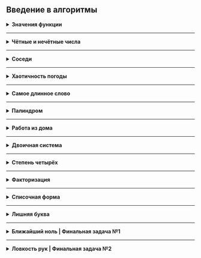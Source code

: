## Введение в алгоритмы

<details>
<summary>
<strong>Значения функции</strong>
</summary><br/>

 [`Решение`](/sprint_1/1_functionsResult.js) | [`Условие`](https://contest.yandex.ru/contest/22449/problems/A/) | [`Отчет`](https://contest.yandex.ru/contest/22449/run-report/107335505/)

```
Вася делает тест по математике: вычисляет значение функций в различных точках. 
Стоит отличная погода, и друзья зовут Васю гулять. 
Но мальчик решил сначала закончить тест и только после этого идти к друзьям. 
К сожалению, Вася пока не умеет программировать. Зато вы умеете. 
Помогите Васе написать код функции, вычисляющей y = ax2 + bx + c. 
Напишите программу, которая будет по коэффициентам a, b, c и числу x выводить значение функции в точке x.
```


#### Формат ввода
```
На вход через пробел подаются целые числа a, x, b, c.
В конце ввода находится перенос строки.
```

#### Формат вывода
```
Выведите одно число — значение функции в точке x.
```

#### Пример
<table><tbody>
  <tr>
    <td><b>Ввод</b></td>
    <td><b>Вывод</b></td>
  </tr>
  <tr>
    <td valign="top">
        -8 -5 -2 7<br>
    </td>
    <td valign="top">
        -183<br>
    </td>
  </tr>
</tbody></table>

#### Пример 2
<table><tbody>
  <tr>
    <td><b>Ввод</b></td>
    <td><b>Вывод</b></td>
  </tr>
  <tr>
    <td valign="top">
       8 2 9 -10<br>
    </td>
    <td valign="top">
        40<br>
    </td>
  </tr>
</tbody></table>

</details>

---

<details>
<summary>
<strong>Чётные и нечётные числа</strong>
</summary><br/>

[`Решение`](/sprint_1/2_evenOdds.js) | [`Условие`](https://contest.yandex.ru/contest/22449/problems/B/) | [`Отчет`](https://contest.yandex.ru/contest/22449/run-report/107338450/)

```
Представьте себе онлайн-игру для поездки в метро: игрок нажимает на кнопку, 
и на экране появляются три случайных числа. Если все три числа оказываются 
одной чётности, игрок выигрывает.
Напишите программу, которая по трём числам определяет, выиграл игрок или нет.
```

#### Формат ввода
```
В первой строке записаны три случайных целых числа a, b и c. 
Числа не превосходят 10^9 по модулю.
```

#### Формат вывода
```
Выведите «WIN», если игрок выиграл, и «FAIL» в противном случае.
```

#### Пример
<table><tbody>
  <tr>
    <td><b>Ввод</b></td>
    <td><b>Вывод</b></td>
  </tr>
  <tr>
    <td valign="top">
        1 2 -3<br>
    </td>
    <td valign="top">
        FAIL<br>
    </td>
  </tr>
</tbody></table>

#### Пример 2
<table><tbody>
  <tr>
    <td><b>Ввод</b></td>
    <td><b>Вывод</b></td>
  </tr>
  <tr>
    <td valign="top">
       7 11 7<br>
    </td>
    <td valign="top">
        WIN<br>
    </td>
  </tr>
</tbody></table>

#### Пример 3
<table><tbody>
  <tr>
    <td><b>Ввод</b></td>
    <td><b>Вывод</b></td>
  </tr>
  <tr>
    <td valign="top">
        6 -2 0<br>
    </td>
    <td valign="top">
        WIN<br>
    </td>
  </tr>
</tbody></table>

</details>

---

<details>
<summary>
<strong>Соседи</strong>
</summary><br/>

[`Решение`](/sprint_1/3_neighbours.js) | [`Условие`](https://contest.yandex.ru/contest/22449/problems/C/) | [`Отчет`](https://contest.yandex.ru/contest/22449/run-report/107344288/)
```
Дана матрица. Нужно написать функцию, которая для элемента возвращает 
всех его соседей. Соседним считается элемент, находящийся от текущего 
на одну ячейку влево, вправо, вверх или вниз. Диагональные элементы 
соседними не считаются.
Например, в матрице A соседними элементами для (0, 0) будут 2 и 0. 
А для (2, 1) –— 1, 2, 7, 7.
```
#### Формат ввода
```
В первой строке задано n — количество строк матрицы. Во второй — 
количество столбцов m. Числа m и n не превосходят 1000. В следующих n 
строках задана матрица. Элементы матрицы — целые числа, по модулю не 
превосходящие 1000. В последних двух строках записаны координаты элемента, 
соседей которого нужно найти. Индексация начинается с нуля.
```

#### Формат вывода
```
Напечатайте нужные числа в возрастающем порядке через пробел.
```

#### Пример
<table><tbody>
  <tr>
    <td><b>Ввод</b></td>
    <td><b>Вывод</b></td>
  </tr>
  <tr>
    <td valign="top">
        4<br>
        3<br>
        1 2 3<br>
        0 2 6<br>
        7 4 1<br>
        2 7 0<br>
        3<br>
        0<br>
    </td>
    <td valign="top">
        7 7<br>
    </td>
  </tr>
</tbody></table>

</details>

---

<details>
<summary>
<strong>Хаотичность погоды</strong>
</summary><br/>

[`Решение`](/sprint_1/4_weatherChaotic.js) | [`Условие`](https://contest.yandex.ru/contest/22449/problems/D/) | [`Отчет`](https://contest.yandex.ru/contest/22449/run-report/107349195/)
```
Метеорологическая служба вашего города решила исследовать погоду новым способом.
Под температурой воздуха в конкретный день будем понимать максимальную
температуру в этот день.
Под хаотичностью погоды за n дней служба понимает количество дней, в которые 
температура строго больше, чем в день до (если такой существует) и в день после 
текущего (если такой существует). Например, если за 5 дней максимальная 
температура воздуха составляла `[1, 2, 5, 4, 8]` градусов, то хаотичность за 
этот период равна 2: в 3-й и 5-й дни выполнялись описанные условия.

Определите по ежедневным показаниям температуры хаотичность погоды за этот период.
Заметим, что если число показаний n=1, то единственный день будет хаотичным.
```
#### Формат ввода
```
В первой строке дано число n –— длина периода измерений в днях, 1 ≤ n≤ 105. 
Во второй строке даны n целых чисел –— значения температуры в каждый из n дней. 
Значения температуры не превосходят 273 по модулю.
```
#### Формат вывода
```
Выведите единственное число — хаотичность за данный период.
```
#### Пример
<table><tbody>
  <tr>
    <td><b>Ввод</b></td>
    <td><b>Вывод</b></td>
  </tr>
  <tr>
    <td valign="top">
        7<br>
        -1 -10 -8 0 2 0 5<br>
    </td>
    <td valign="top">
        3<br>
    </td>
  </tr>
</tbody></table>

</details>

---

<details>
<summary>
<strong>Самое длинное слово</strong>
</summary><br/>

[`Решение`](/sprint_1/5_theLongestWord.js) | [`Условие`](https://contest.yandex.ru/contest/22449/problems/E/) | [`Отчет`](https://contest.yandex.ru/contest/22449/run-report/107350977/)
```
Чтобы подготовиться к семинару, Гоше надо прочитать статью по эффективному 
менеджменту. Так как Гоша хочет спланировать день заранее, ему необходимо 
оценить сложность статьи.
Он придумал такой метод оценки: берётся случайное предложение из текста и в нём 
ищется самое длинное слово. Его длина и будет условной сложностью статьи.
```
#### Формат ввода
```
В первой строке дана длина текста L (1 ≤ L ≤ 105).
В следующей строке записан текст, состоящий из строчных латинских букв и 
пробелов. Слово —– последовательность букв, не разделённых пробелами. Пробелы 
могут стоять в самом начале строки и в самом её конце. Текст заканчивается 
переносом строки, этот символ не включается в число остальных L символов.
```
#### Формат вывода
```
В первой строке выведите самое длинное слово. Во второй строке выведите его 
длину. Если подходящих слов несколько, выведите то, которое встречается раньше.
```
#### Пример
<table><tbody>
  <tr>
    <td><b>Ввод</b></td>
    <td><b>Вывод</b></td>
  </tr>
  <tr>
    <td valign="top">
        19<br>
        i love segment tree<br>
    </td>
    <td valign="top">
        7<br>
    </td>
  </tr>
</tbody></table>

</details>

---

<details>
<summary>
<strong>Палиндром</strong>
</summary><br/>

[`Решение`](/sprint_1/6_palindrom.js) | [`Условие`](https://contest.yandex.ru/contest/22449/problems/F/) | [`Отчет`](https://contest.yandex.ru/contest/22449/run-report/107415536/)

```
Помогите Васе понять, будет ли фраза палиндромом. Учитываются только буквы и 
цифры, заглавные и строчные буквы считаются одинаковыми.

Решение должно работать за O(N), где N — длина строки на входе.
```
#### Формат ввода
```
В единственной строке записана фраза или слово. Буквы могут быть только 
латинские. Длина текста не превосходит 20000 символов.
Фраза может состоять из строчных и прописных латинских букв, цифр, 
знаков препинания.
```
#### Формат вывода
```
Выведите «True», если фраза является палиндромом, и «False», если не является.
```
#### Пример
<table><tbody>
  <tr>
    <td><b>Ввод</b></td>
    <td><b>Вывод</b></td>
  </tr>
  <tr>
    <td valign="top">
        A man, a plan, a canal: Panama<br>
    </td>
    <td valign="top">
        True<br>
    </td>
  </tr>
</tbody></table>

</details>

---

<details>
<summary>
<strong>Работа из дома</strong>
</summary><br/>
  
[`Решение`](/sprint_1/7_remoteWork.js) | [`Условие`](https://contest.yandex.ru/contest/22449/problems/G/) | [`Отчет`](https://contest.yandex.ru/contest/22449/run-report/108309836/)
```
Вася реализовал функцию, которая переводит целое число из десятичной системы в 
двоичную. Но, кажется, она получилась не очень оптимальной.
Попробуйте написать более эффективную программу.
Не используйте встроенные средства языка по переводу чисел в бинарное 
представление.
```

#### Формат ввода
```
На вход подаётся целое число в диапазоне от 0 до 10000.
```
#### Формат вывода
```
Выведите двоичное представление этого числа.
```
#### Пример
<table><tbody>
  <tr>
    <td><b>Ввод</b></td>
    <td><b>Вывод</b></td>
  </tr>
  <tr>
    <td valign="top">
        5<br>
    </td>
    <td valign="top">
        101<br>
    </td>
  </tr>
</tbody></table>

</details>

---

<details>
<summary>
<strong>Двоичная система</strong>
</summary>

[`Условие`](https://contest.yandex.ru/contest/23389/problems/H/)
```
Тимофей записал два числа в двоичной системе счисления и попросил Гошу 
вывести их сумму, также в двоичной системе. Встроенную в язык 
программирования возможность сложения двоичных чисел применять нельзя. 
Помогите Гоше решить задачу.

Решение должно работать за O(N), где N –— количество разрядов максимального 
числа на входе.
```
#### Формат ввода
```
Два числа в двоичной системе счисления, каждое на отдельной строке. 
Длина каждого числа не превосходит 10 000 символов.
```
#### Формат вывода
```
Одно число в двоичной системе счисления.
```
#### Пример
<table><tbody>
  <tr>
    <td><b>Ввод</b></td>
    <td><b>Вывод</b></td>
  </tr>
  <tr>
    <td valign="top">
        1010<br>
        1011<br>
    </td>
    <td valign="top">
        10101<br>
    </td>
  </tr>
</tbody></table>

</details>

---

<details>
<summary>
<strong>Степень четырёх</strong>
</summary>

[`Условие`](https://contest.yandex.ru/contest/23389/problems/I/)
```
Напишите программу, которая определяет, будет ли положительное целое число 
степенью четвёрки.

Подсказка: степенью четвёрки будут все числа вида 4n, 
где n – целое неотрицательное число.
```
#### Формат ввода
```
На вход подаётся целое число в диапазоне от 1 до 10000.
```
#### Формат вывода
```
Выведите «True», если число является степенью четырёх, 
«False» –— в обратном случае.
```

#### Пример
<table><tbody>
  <tr>
    <td><b>Ввод</b></td>
    <td><b>Вывод</b></td>
  </tr>
  <tr>
    <td valign="top">
        15<br>
    </td>
    <td valign="top">
        False<br>
    </td>
  </tr>
</tbody></table>

</details>

---

<details>
<summary>
<strong>Факторизация</strong>
</summary>

[`Условие`](https://contest.yandex.ru/contest/23389/problems/J/)
```
Основная теорема арифметики говорит: любое число раскладывается на 
произведение простых множителей единственным образом, с точностью до их 
перестановки. Например:
Число 8 можно представить как 2 × 2 × 2.
Число 50 –— как 2 × 5 × 5 (или 5 × 5 × 2, или 5 × 2 × 5). 
Три варианта отличаются лишь порядком следования множителей.
Разложение числа на простые множители называется факторизацией числа.
Напишите программу, которая производит факторизацию переданного числа.
```
#### Формат ввода
```
В единственной строке дано число n (2 ≤ n ≤ 109), которое нужно факторизовать.
```
#### Формат вывода
```
Выведите в порядке неубывания простые множители, на которые раскладывается число n.
```
#### Пример
<table><tbody>
  <tr>
    <td><b>Ввод</b></td>
    <td><b>Вывод</b></td>
  </tr>
  <tr>
    <td valign="top">
        8<br>
    </td>
    <td valign="top">
        2 2 2<br>
    </td>
  </tr>
</tbody></table>

</details>

---

<details>
<summary>
<strong>Списочная форма</strong>
</summary>

[`Условие`](https://contest.yandex.ru/contest/23389/problems/K/)
```
Вася просил Аллу помочь решить задачу. На этот раз по информатике.
Для неотрицательного целого числа X списочная форма –— это массив его 
цифр слева направо. К примеру, для 1231 списочная форма будет `[1,2,3,1]`. 
На вход подается количество цифр числа Х, списочная форма неотрицательного 
числа Х и неотрицательное число K. Числа К и Х не превосходят 10000.

Нужно вернуть списочную форму числа X + K.
```
#### Формат ввода
```
В первой строке — длина списочной формы числа X. На следующей строке — 
сама списочная форма с цифрами записанными через пробел.
В последней строке записано число K, 0 ≤ K ≤ 10000.
```
#### Формат вывода
```
Выведите списочную форму числа X+K.
```
#### Пример
<table><tbody>
  <tr>
    <td><b>Ввод</b></td>
    <td><b>Вывод</b></td>
  </tr>
  <tr>
    <td valign="top">
        4<br>
        1 2 0 0<br>
        34<br>
    </td>
    <td valign="top">
        1 2 3 4<br>
    </td>
  </tr>
</tbody></table>

</details>

---

<details>
<summary>
<strong>Лишняя буква</strong>
</summary>

[`Условие`](https://contest.yandex.ru/contest/23389/problems/L/)
```
Васе очень нравятся задачи про строки, поэтому он придумал свою. 
Есть 2 строки s и t, состоящие только из строчных букв. Строка t 
получена перемешиванием букв строки s и добавлением 1 буквы в случайную 
позицию. Нужно найти добавленную букву.
```
#### Формат ввода
```
На вход подаются строки s и t, разделённые переносом строки. 
Длины строк не превосходят 1000 символов. Строки не бывают пустыми.
```
#### Формат вывода
```
Выведите лишнюю букву.
```
#### Пример
<table><tbody>
  <tr>
    <td><b>Ввод</b></td>
    <td><b>Вывод</b></td>
  </tr>
  <tr>
    <td valign="top">
        abcd<br>
        abcde<br>
    </td>
    <td valign="top">
        e<br>
    </td>
  </tr>
</tbody></table>

</details>

---

<details>
<summary>
<strong>Ближайший ноль | Финальная задача №1</strong>
</summary><br/>

[`Решение`](/sprint_1/finals/taskA.js) | [`Условие`](https://contest.yandex.ru/contest/22450/problems/A/) | [`Отчет`](https://contest.yandex.ru/contest/22450/run-report/107483869/)
```
Тимофей ищет место, чтобы построить себе дом. Улица, на которой он хочет жить, 
имеет длину n, то есть состоит из n одинаковых идущих подряд участков. 
Каждый участок либо пустой, либо на нём уже построен дом.
Общительный Тимофей не хочет жить далеко от других людей на этой улице. 
Поэтому ему важно для каждого участка знать расстояние до ближайшего пустого 
участка. Если участок пустой, эта величина будет равна нулю — расстояние 
до самого себя.
Помогите Тимофею посчитать искомые расстояния. Для этого у вас есть карта 
улицы. Дома в городе Тимофея нумеровались в том порядке, в котором строились, 
поэтому их номера на карте никак не упорядочены. 
Пустые участки обозначены нулями.
```
#### Формат ввода
```
В первой строке дана длина улицы —– n (1 ≤ n ≤ 10^6). 
В следующей строке записаны n целых неотрицательных чисел — номера домов и 
обозначения пустых участков на карте (нули). Гарантируется, что в 
последовательности есть хотя бы один ноль. Номера домов (положительные числа) 
уникальны и не превосходят 10^9.
```
#### Формат вывода
```
Для каждого из участков выведите расстояние до ближайшего нуля. 
Числа выводите в одну строку, разделяя их пробелами.
```
#### Пример
<table><tbody>
  <tr>
    <td><b>Ввод</b></td>
    <td><b>Вывод</b></td>
  </tr>
  <tr>
    <td valign="top">
        5<br>
        0 1 4 9 0<br>
    </td>
    <td valign="top">
        0 1 2 1 0<br>
    </td>
  </tr>
</tbody></table>

</details>

---

<details>
<summary>
<strong>Ловкость рук | Финальная задача №2</strong>
</summary><br/>

[`Решение`](/sprint_1/finals/taskB.js) | [`Условие`](https://contest.yandex.ru/contest/22450/problems/B/) | [`Отчет`](https://contest.yandex.ru/contest/22450/run-report/107483770/)
```
Игра «Тренажёр для скоростной печати» представляет собой поле из клавиш 4x4. 
В нём на каждом раунде появляется конфигурация цифр и точек. На клавише 
написана либо точка, либо цифра от 1 до 9.
В момент времени t игрок должен одновременно нажать на все клавиши, на которых 
написана цифра t. Гоша и Тимофей могут нажать в один момент времени на k 
клавиш каждый. Если в момент времени t нажаты все нужные клавиши, то игроки 
получают 1 балл.
Найдите число баллов, которое смогут заработать Гоша и Тимофей, если будут 
нажимать на клавиши вдвоём.
```
#### Формат ввода
```
В первой строке дано целое число k (1 ≤ k ≤ 5).
В четырёх следующих строках задан вид тренажёра –— по 4 символа в каждой 
строке. Каждый символ —– либо точка, либо цифра от 1 до 9. Символы одной 
строки идут подряд и не разделены пробелами.
```
#### Формат вывода
```
Выведите единственное число –— максимальное количество баллов, которое смогут 
набрать Гоша и Тимофей.
```
#### Пример
<table><tbody>
  <tr>
    <td><b>Ввод</b></td>
    <td><b>Вывод</b></td>
  </tr>
  <tr>
    <td valign="top">
        3<br>
        1231<br>
        2..2<br>
        2..2<br>
        2..2<br>
    </td>
    <td valign="top">
        2<br>
    </td>
  </tr>
</tbody></table>

</details>
